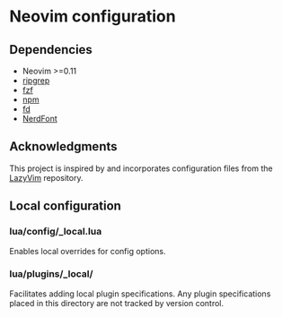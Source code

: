# Neovim configuration

## Dependencies

- Neovim >=0.11
- [ripgrep](https://github.com/BurntSushi/ripgrep)
- [fzf](https://github.com/junegunn/fzf)
- [npm](https://github.com/npm/cli)
- [fd](https://github.com/sharkdp/fd)
- [NerdFont](https://github.com/ryanoasis/nerd-fonts)

## Acknowledgments

This project is inspired by and incorporates configuration files from the [LazyVim](https://github.com/LazyVim/LazyVim/) repository.

## Local configuration

### lua/config/_local.lua

Enables local overrides for config options.

### lua/plugins/_local/

Facilitates adding local plugin specifications. Any plugin specifications placed in this directory are not tracked by version control.
